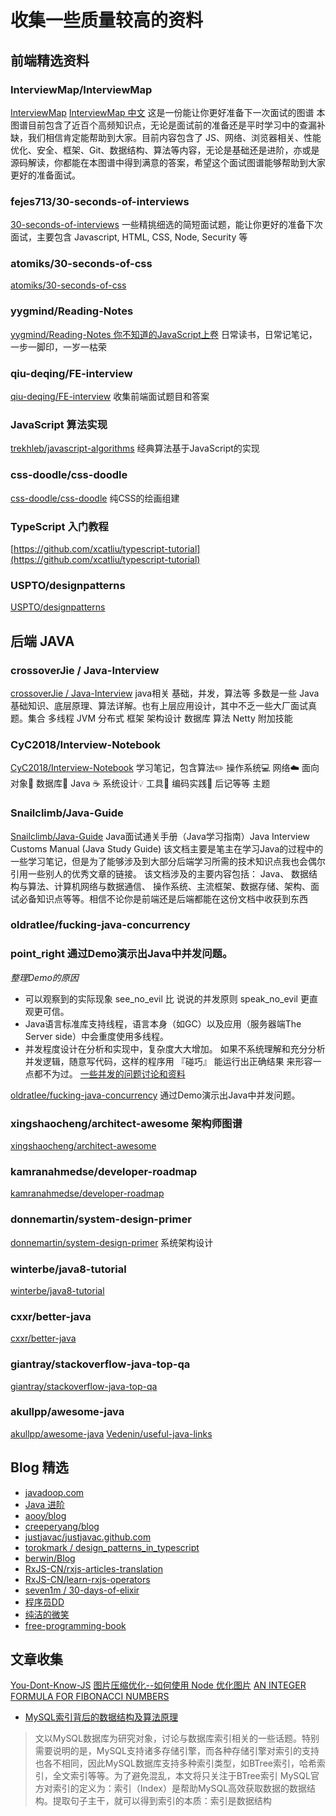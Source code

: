 # 收集一些质量较高的资料

## 前端精选资料

### InterviewMap/InterviewMap

[InterviewMap](https://yuchengkai.cn/docs/) [InterviewMap 中文](https://yuchengkai.cn/docs/zh/) 这是一份能让你更好准备下一次面试的图谱
本图谱目前包含了近百个高频知识点，无论是面试前的准备还是平时学习中的查漏补缺，我们相信肯定能帮助到大家。目前内容包含了 JS、网络、浏览器相关、性能优化、安全、框架、Git、数据结构、算法等内容，无论是基础还是进阶，亦或是源码解读，你都能在本图谱中得到满意的答案，希望这个面试图谱能够帮助到大家更好的准备面试。

### fejes713/30-seconds-of-interviews

[30-seconds-of-interviews](https://30secondsofinterviews.org/) 一些精挑细选的简短面试题，能让你更好的准备下次面试，主要包含 Javascript, HTML, CSS, Node, Security 等

### atomiks/30-seconds-of-css
[atomiks/30-seconds-of-css](https://github.com/atomiks/30-seconds-of-css)

### yygmind/Reading-Notes

[yygmind/Reading-Notes 你不知道的JavaScript上卷](https://github.com/yygmind/Reading-Notes/blob/master/%E4%BD%A0%E4%B8%8D%E7%9F%A5%E9%81%93%E7%9A%84JavaScript%E4%B8%8A%E5%8D%B7.md)
日常读书，日常记笔记，一步一脚印，一岁一枯荣

### qiu-deqing/FE-interview
[qiu-deqing/FE-interview](https://github.com/qiu-deqing/FE-interview) 收集前端面试题目和答案

### JavaScript 算法实现
[trekhleb/javascript-algorithms](https://github.com/trekhleb/javascript-algorithms) 经典算法基于JavaScript的实现

### css-doodle/css-doodle

[css-doodle/css-doodle](https://css-doodle.com) 纯CSS的绘画组建

### TypeScript 入门教程
[https://github.com/xcatliu/typescript-tutorial](https://github.com/xcatliu/typescript-tutorial)

### USPTO/designpatterns
[USPTO/designpatterns](https://github.com/USPTO/designpatterns)

## 后端 JAVA

### crossoverJie / Java-Interview

[crossoverJie / Java-Interview](https://github.com/crossoverJie/Java-Interview) java相关 基础，并发，算法等
多数是一些 Java 基础知识、底层原理、算法详解。也有上层应用设计，其中不乏一些大厂面试真题。集合	多线程	JVM	分布式	框架	架构设计	数据库	算法	Netty	附加技能

### CyC2018/Interview-Notebook

[CyC2018/Interview-Notebook](https://github.com/CyC2018/Interview-Notebook) 学习笔记，包含算法✏️	操作系统💻	网络☁️	面向对象👫	数据库💾	Java ☕️	系统设计💡	工具🔨	编码实践🙊	后记等等 主题

### Snailclimb/Java-Guide

[Snailclimb/Java-Guide](https://github.com/Snailclimb/Java-Guide) Java面试通关手册（Java学习指南）Java Interview Customs Manual (Java Study Guide) 该文档主要是笔主在学习Java的过程中的一些学习笔记，但是为了能够涉及到大部分后端学习所需的技术知识点我也会偶尔引用一些别人的优秀文章的链接。 该文档涉及的主要内容包括： Java、 数据结构与算法、计算机网络与数据通信、 操作系统、主流框架、数据存储、架构、面试必备知识点等等。相信不论你是前端还是后端都能在这份文档中收获到东西

### oldratlee/fucking-java-concurrency

### point_right 通过Demo演示出Java中并发问题。

*整理Demo的原因*
* 可以观察到的实际现象 see_no_evil 比 说说的并发原则 speak_no_evil 更直观更可信。
* Java语言标准库支持线程，语言本身（如GC）以及应用（服务器端The Server side）中会重度使用多线程。
* 并发程度设计在分析和实现中，复杂度大大增加。 如果不系统理解和充分分析并发逻辑，随意写代码，这样的程序用 『碰巧』 能运行出正确结果 来形容一点都不为过。
[一些并发的问题讨论和资料](https://github.com/oldratlee/fucking-java-concurrency#%E4%B8%80%E4%BA%9B%E5%B9%B6%E5%8F%91%E7%9A%84%E9%97%AE%E9%A2%98%E8%AE%A8%E8%AE%BA%E5%92%8C%E8%B5%84%E6%96%99)

[oldratlee/fucking-java-concurrency](https://github.com/oldratlee/fucking-java-concurrency) 通过Demo演示出Java中并发问题。

### xingshaocheng/architect-awesome 架构师图谱

[xingshaocheng/architect-awesome](https://github.com/xingshaocheng/architect-awesome)

### kamranahmedse/developer-roadmap
[kamranahmedse/developer-roadmap](https://github.com/kamranahmedse/developer-roadmap)

### donnemartin/system-design-primer
[donnemartin/system-design-primer](https://github.com/donnemartin/system-design-primer) 系统架构设计

### winterbe/java8-tutorial

[winterbe/java8-tutorial](https://github.com/winterbe/java8-tutorial)

### cxxr/better-java

[cxxr/better-java](https://github.com/cxxr/better-java)

### giantray/stackoverflow-java-top-qa

[giantray/stackoverflow-java-top-qa](https://github.com/giantray/stackoverflow-java-top-qa)

### akullpp/awesome-java
[akullpp/awesome-java](https://github.com/akullpp/awesome-java)
[Vedenin/useful-java-links](https://github.com/Vedenin/useful-java-links)

## Blog 精选

* [javadoop.com](https://javadoop.com/)
* [Java 进阶](https://crossoverjie.top/categories/Java-%E8%BF%9B%E9%98%B6/)
* [aooy/blog](https://github.com/aooy/blog)
* [creeperyang/blog](https://github.com/creeperyang/blog)
* [justjavac/justjavac.github.com]( http://justjavac.com)
* [torokmark / design_patterns_in_typescript](https://github.com/torokmark/design_patterns_in_typescript)
* [berwin/Blog](https://github.com/berwin/Blog)
* [RxJS-CN/rxjs-articles-translation](https://github.com/RxJS-CN/rxjs-articles-translation)
* [RxJS-CN/learn-rxjs-operators](https://github.com/RxJS-CN/learn-rxjs-operators)
* [seven1m / 30-days-of-elixir](https://github.com/seven1m/30-days-of-elixir)
* [程序员DD](http://blog.didispace.com)
* [纯洁的微笑](http://www.mooooc.com)
* [free-programming-book](https://github.com/EbookFoundation/free-programming-books)

## 文章收集
[You-Dont-Know-JS](https://github.com/getify/You-Dont-Know-JS)
[图片压缩优化--如何使用 Node 优化图片](https://freshman.tech/image-optimisation/#optimise-png-images-with-pngquant)
[AN INTEGER FORMULA FOR FIBONACCI NUMBERS](https://blog.paulhankin.net/fibonacci/)

* [MySQL索引背后的数据结构及算法原理](http://blog.codinglabs.org/articles/theory-of-mysql-index.html)
> 文以MySQL数据库为研究对象，讨论与数据库索引相关的一些话题。特别需要说明的是，MySQL支持诸多存储引擎，而各种存储引擎对索引的支持也各不相同，因此MySQL数据库支持多种索引类型，如BTree索引，哈希索引，全文索引等等。为了避免混乱，本文将只关注于BTree索引
> MySQL官方对索引的定义为：索引（Index）是帮助MySQL高效获取数据的数据结构。提取句子主干，就可以得到索引的本质：索引是数据结构
